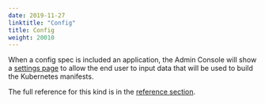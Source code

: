 ```yaml
---
date: 2019-11-27
linktitle: "Config"
title: Config
weight: 20010
---
```


When a config spec is included an application, the Admin Console will show a [settings page](/vendor/config/config-screen/) to allow the end user to input data that will be used to build the Kubernetes manifests.

The full reference for this kind is in the [reference section](/v1beta1/config).
